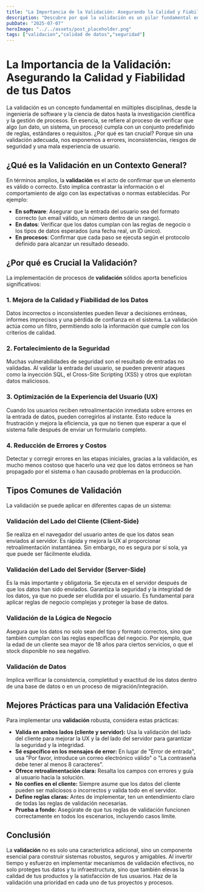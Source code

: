 ```yaml
---
title: "La Importancia de la Validación: Asegurando la Calidad y Fiabilidad de tus Datos"
description: "Descubre por qué la validación es un pilar fundamental en cualquier sistema o proceso, garantizando la integridad, seguridad y usabilidad de la información."
pubDate: "2025-07-07"
heroImage: "../../assets/post_placeholder.png"
tags: ["validacion","calidad de datos","seguridad"]
---
```



# La Importancia de la Validación: Asegurando la Calidad y Fiabilidad de tus Datos

La validación es un concepto fundamental en múltiples disciplinas, desde la ingeniería de software y la ciencia de datos hasta la investigación científica y la gestión de procesos. En esencia, se refiere al proceso de verificar que algo (un dato, un sistema, un proceso) cumpla con un conjunto predefinido de reglas, estándares o requisitos. ¿Por qué es tan crucial? Porque sin una validación adecuada, nos exponemos a errores, inconsistencias, riesgos de seguridad y una mala experiencia de usuario.

## ¿Qué es la Validación en un Contexto General?

En términos amplios, la **validación** es el acto de confirmar que un elemento es válido o correcto. Esto implica contrastar la información o el comportamiento de algo con las expectativas o normas establecidas. Por ejemplo:

*   **En software**: Asegurar que la entrada del usuario sea del formato correcto (un email válido, un número dentro de un rango).
*   **En datos**: Verificar que los datos cumplan con las reglas de negocio o los tipos de datos esperados (una fecha real, un ID único).
*   **En procesos**: Confirmar que cada paso se ejecuta según el protocolo definido para alcanzar un resultado deseado.

## ¿Por qué es Crucial la Validación?

La implementación de procesos de **validación** sólidos aporta beneficios significativos:

### 1. Mejora de la Calidad y Fiabilidad de los Datos
Datos incorrectos o inconsistentes pueden llevar a decisiones erróneas, informes imprecisos y una pérdida de confianza en el sistema. La validación actúa como un filtro, permitiendo solo la información que cumple con los criterios de calidad.

### 2. Fortalecimiento de la Seguridad
Muchas vulnerabilidades de seguridad son el resultado de entradas no validadas. Al validar la entrada del usuario, se pueden prevenir ataques como la inyección SQL, el Cross-Site Scripting (XSS) y otros que explotan datos maliciosos.

### 3. Optimización de la Experiencia del Usuario (UX)
Cuando los usuarios reciben retroalimentación inmediata sobre errores en la entrada de datos, pueden corregirlos al instante. Esto reduce la frustración y mejora la eficiencia, ya que no tienen que esperar a que el sistema falle después de enviar un formulario completo.

### 4. Reducción de Errores y Costos
Detectar y corregir errores en las etapas iniciales, gracias a la validación, es mucho menos costoso que hacerlo una vez que los datos erróneos se han propagado por el sistema o han causado problemas en la producción.

## Tipos Comunes de Validación

La validación se puede aplicar en diferentes capas de un sistema:

### Validación del Lado del Cliente (Client-Side)
Se realiza en el navegador del usuario antes de que los datos sean enviados al servidor. Es rápida y mejora la UX al proporcionar retroalimentación instantánea. Sin embargo, no es segura por sí sola, ya que puede ser fácilmente eludida.

### Validación del Lado del Servidor (Server-Side)
Es la más importante y obligatoria. Se ejecuta en el servidor después de que los datos han sido enviados. Garantiza la seguridad y la integridad de los datos, ya que no puede ser eludida por el usuario. Es fundamental para aplicar reglas de negocio complejas y proteger la base de datos.

### Validación de la Lógica de Negocio
Asegura que los datos no solo sean del tipo y formato correctos, sino que también cumplan con las reglas específicas del negocio. Por ejemplo, que la edad de un cliente sea mayor de 18 años para ciertos servicios, o que el stock disponible no sea negativo.

### Validación de Datos
Implica verificar la consistencia, completitud y exactitud de los datos dentro de una base de datos o en un proceso de migración/integración.

## Mejores Prácticas para una Validación Efectiva

Para implementar una **validación** robusta, considera estas prácticas:

*   **Valida en ambos lados (cliente y servidor):** Usa la validación del lado del cliente para mejorar la UX y la del lado del servidor para garantizar la seguridad y la integridad.
*   **Sé específico en los mensajes de error:** En lugar de "Error de entrada", usa "Por favor, introduce un correo electrónico válido" o "La contraseña debe tener al menos 8 caracteres".
*   **Ofrece retroalimentación clara:** Resalta los campos con errores y guía al usuario hacia la solución.
*   **No confíes en el cliente:** Siempre asume que los datos del cliente pueden ser maliciosos o incorrectos y valida todo en el servidor.
*   **Define reglas claras:** Antes de implementar, ten un entendimiento claro de todas las reglas de validación necesarias.
*   **Prueba a fondo:** Asegúrate de que tus reglas de validación funcionen correctamente en todos los escenarios, incluyendo casos límite.

## Conclusión

La **validación** no es solo una característica adicional, sino un componente esencial para construir sistemas robustos, seguros y amigables. Al invertir tiempo y esfuerzo en implementar mecanismos de validación efectivos, no solo proteges tus datos y tu infraestructura, sino que también elevas la calidad de tus productos y la satisfacción de tus usuarios. Haz de la validación una prioridad en cada uno de tus proyectos y procesos.


